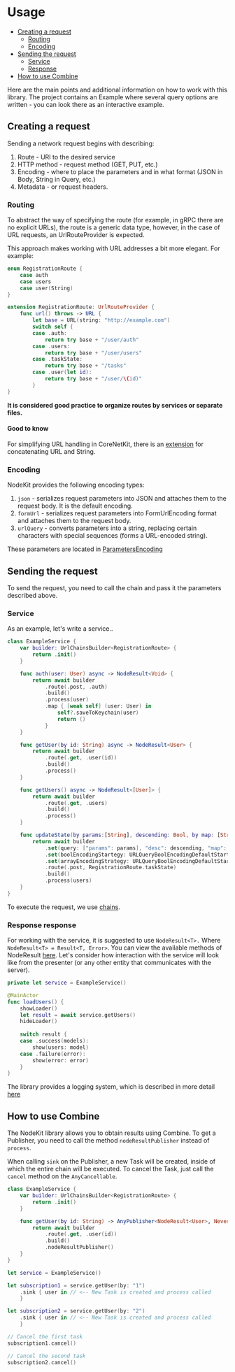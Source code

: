 # Usage

- [Creating a request](#creatingarequest)
  - [Routing](#routing)
  - [Encoding](#encoding)
- [Sending the request](#sendingtherequest)
  - [Service](#service)
  - [Response](#response)
- [How to use Combine](#howtousecombine)

Here are the main points and additional information on how to work with this library. 
The project contains an Example where several query options are written - you can look there as an interactive example.

## Creating a request <a name="creatingarequest"></a>


Sending a network request begins with describing:

1) Route - URI to the desired service
2) HTTP method - request method (GET, PUT, etc.)
3) Encoding - where to place the parameters and in what format (JSON in Body, String in Query, etc.)
4) Metadata - or request headers.

### Routing <a name="routing"></a>

To abstract the way of specifying the route (for example, in gRPC there are no explicit URLs), the route is a generic data type, however, in the case of URL requests, an UrlRouteProvider is expected.

This approach makes working with URL addresses a bit more elegant. For example:

```Swift
enum RegistrationRoute {
    case auth
    case users
    case user(String)
}

extension RegistrationRoute: UrlRouteProvider {
    func url() throws -> URL {
        let base = URL(string: "http://example.com")
        switch self {
        case .auth:
            return try base + "/user/auth"
        case .users:
            return try base + "/user/users"
        case .taskState:
            return try base + "/tasks"
        case .user(let id):
            return try base + "/user/\(id)"
        }
}
```
**It is considered good practice to organize routes by services or separate files.**

#### Good to know

For simplifying URL handling in CoreNetKit, there is an [extension](https://surfstudio.github.io/NodeKit/Extensions/Optional.html) for concatenating URL and String.

### Encoding <a name="encoding"></a>

NodeKit provides the following encoding types:
1) `json` - serializes request parameters into JSON and attaches them to the request body. It is the default encoding.
2) `formUrl` - serializes request parameters into FormUrlEncoding format and attaches them to the request body.
3) `urlQuery` - converts parameters into a string, replacing certain characters with special sequences (forms a URL-encoded string).

These parameters are located in [ParametersEncoding](https://surfstudio.github.io/Enums/ParametersEncoding.html)

## Sending the request <a name="sendingtherequest"></a>

To send the request, you need to call the chain and pass it the parameters described above. 

### Service <a name="service"></a>

As an example, let's write a service..

```Swift
class ExampleService {
    var builder: UrlChainsBuilder<RegistrationRoute> {
        return .init()
    }

    func auth(user: User) async -> NodeResult<Void> {
        return await builder
            .route(.post, .auth)
            .build()
            .process(user)
            .map { [weak self] (user: User) in 
                self?.saveToKeychain(user)
                return ()
            }
    }

    func getUser(by id: String) async -> NodeResult<User> {
        return await builder
            .route(.get, .user(id))
            .build()
            .process()
    }

    func getUsers() async -> NodeResult<[User]> {
        return await builder
            .route(.get, .users)
            .build()
            .process()
    }

    func updateState(by params:[String], descending: Bool, by map: [String: Any], max: Int, users: [User]) async -> NodeResult<Void> {
        return await builder
            .set(query: ["params": params], "desc": descending, "map": map, "max": maxCount)
            .set(boolEncodingStartegy: URLQueryBoolEncodingDefaultStartegy.asBool)
            .set(arrayEncodingStrategy: URLQueryBoolEncodingDefaultStartegy.noBrackets)
            .route(.post, RegistrationRoute.taskState)
            .build()
            .process(users) 
    }
}
```

To execute the request, we use [chains](Chains.md).

### Response response <a name="response"></a>

For working with the service, it is suggested to use `NodeResult<T>.` Where `NodeResult<T> = Result<T, Error>`.
You can view the available methods of NodeResult [here]("https://surfstudio.github.io/NodeKit/Extensions/NodeResult.html").
Let's consider how interaction with the service will look like from the presenter (or any other entity that communicates with the server).

```Swift
private let service = ExampleService()

@MainActor
func loadUsers() {
    showLoader()
    let result = await service.getUsers()
    hideLoader()
    
    switch result {
    case .success(models):
        show(users: model)
    case .failure(error):
        show(error: error)
    }
}

```

The library provides a logging system, which is described in more detail [here](Log/Log.md)

## How to use Combine <a name="howtousecombine"></a>

The NodeKit library allows you to obtain results using Combine. 
To get a Publisher, you need to call the method `nodeResultPublisher` instead of `process`.

When calling `sink` on the Publisher, a new Task will be created, inside of which the entire chain will be executed. 
To cancel the Task, just call the `cancel` method on the `AnyCancellable`.

```Swift
class ExampleService {
    var builder: UrlChainsBuilder<RegistrationRoute> {
        return .init()
    }

    func getUser(by id: String) -> AnyPublisher<NodeResult<User>, Never> {
        return await builder
            .route(.get, .user(id))
            .build()
            .nodeResultPublisher()
    }
}

let service = ExampleService()

let subscription1 = service.getUser(by: "1")
    .sink { user in // <-- New Task is created and process called
    }

let subscription2 = service.getUser(by: "2")
    .sink { user in // <-- New Task is created and process called
    }

// Cancel the first task
subscription1.cancel() 

// Cancel the second task
subscription2.cancel() 
```